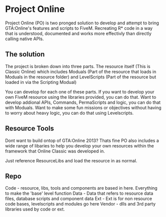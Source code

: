 # Project Online
Project Online (PO) is two pronged solution to develop and attempt to bring GTA:Online's features and scripts to FiveM. Recreating R* code in a way that is understood, documented and works more effectivly than directly calling native APIs. 

## The solution
The project is broken down into three parts. The resource itself (This is Classic Online) which includes Moduals (Part of the resource that loads in Moduals in the resource folder) and LevelScripts (Part of the resource but loaded in via the Scripting Modual)

You can develop for each one of these parts. If you want to develop your own FiveM resource using the libraries provided, you can do that. Want to develop addional APIs, Commands, PermaScripts and logic, you can do that with Moduals. Want to make some fun missions or objectives without having to worry about heavy logic, you can do that using Levelscripts.

## Resource Tools
Dont want to build ontop of GTA:Online 2013? Thats fine PO also includes a wide range of libaries to help you develop your own resources within the framework that Online Classic was developed in.

Just reference ResourceLibs and load the resource in as normal.

## Repo
Code - resource, libs, tools and components are based in here. Everything to make the 'base' level function
Data - Data that refers to resource data files, database scripts and component data
Ext - Ext is for non resource code bases, levelscripts and modules go here
Vendor - dlls and 3rd party libraries used by code or ext.

